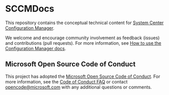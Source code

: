 # SCCMDocs

This repository contains the conceptual technical content for [System Center Configuration Manager](https://docs.microsoft.com/sccm).

We welcome and encourage community involvement as feedback (issues) and contributions (pull requests). For more information, see [How to use the Configuration Manager docs](https://docs.microsoft.com/sccm/core/understand/use-docs). 

<!-- 
(No longer exists - C. Kibble 2019-05-06)
The Configuration Manager [PowerShell documentation](https://docs.microsoft.com/powershell/sccm/overview?view=sccm-ps) lives in the [sccm-docs-powershell](https://github.com/MicrosoftDocs/sccm-docs-powershell) repository.
-->

## Microsoft Open Source Code of Conduct

This project has adopted the [Microsoft Open Source Code of Conduct](https://opensource.microsoft.com/codeofconduct/).
For more information, see the [Code of Conduct FAQ](https://opensource.microsoft.com/codeofconduct/faq/) or contact [opencode@microsoft.com](mailto:opencode@microsoft.com) with any additional questions or comments. 

